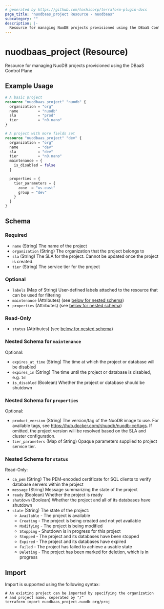```yaml
---
# generated by https://github.com/hashicorp/terraform-plugin-docs
page_title: "nuodbaas_project Resource - nuodbaas"
subcategory: ""
description: |-
  Resource for managing NuoDB projects provisioned using the DBaaS Control Plane
---
```


# nuodbaas_project (Resource)

Resource for managing NuoDB projects provisioned using the DBaaS Control Plane

## Example Usage

```terraform
# A basic project
resource "nuodbaas_project" "nuodb" {
  organization = "org"
  name         = "nuodb"
  sla          = "prod"
  tier         = "n0.nano"
}

# A project with more fields set
resource "nuodbaas_project" "dev" {
  organization = "org"
  name         = "dev"
  sla          = "dev"
  tier         = "n0.nano"
  maintenance = {
    is_disabled = false
  }

  properties = {
    tier_parameters = {
      zone  = "us-east"
      group = "dev"
    }
  }
}
```

<!-- schema generated by tfplugindocs -->
## Schema

### Required

- `name` (String) The name of the project
- `organization` (String) The organization that the project belongs to
- `sla` (String) The SLA for the project. Cannot be updated once the project is created.
- `tier` (String) The service tier for the project

### Optional

- `labels` (Map of String) User-defined labels attached to the resource that can be used for filtering
- `maintenance` (Attributes) (see [below for nested schema](#nestedatt--maintenance))
- `properties` (Attributes) (see [below for nested schema](#nestedatt--properties))

### Read-Only

- `status` (Attributes) (see [below for nested schema](#nestedatt--status))

<a id="nestedatt--maintenance"></a>
### Nested Schema for `maintenance`

Optional:

- `expires_at_time` (String) The time at which the project or database will be disabled
- `expires_in` (String) The time until the project or database is disabled, e.g. `1d`
- `is_disabled` (Boolean) Whether the project or database should be shutdown


<a id="nestedatt--properties"></a>
### Nested Schema for `properties`

Optional:

- `product_version` (String) The version/tag of the NuoDB image to use. For available tags, see https://hub.docker.com/r/nuodb/nuodb-ce/tags. If omitted, the project version will be resolved based on the SLA and cluster configuration.
- `tier_parameters` (Map of String) Opaque parameters supplied to project service tier.


<a id="nestedatt--status"></a>
### Nested Schema for `status`

Read-Only:

- `ca_pem` (String) The PEM-encoded certificate for SQL clients to verify database servers within the project
- `message` (String) Message summarizing the state of the project
- `ready` (Boolean) Whether the project is ready
- `shutdown` (Boolean) Whether the project and all of its databases have shutdown
- `state` (String) The state of the project:
  * `Available` - The project is available
  * `Creating` - The project is being created and not yet available
  * `Modifying` - The project is being modified
  * `Stopping` - Shutdown is in progress for this project
  * `Stopped` - The project and its databases have been stopped
  * `Expired` - The project and its databases have expired
  * `Failed` - The project has failed to achieve a usable state
  * `Deleting` - The project has been marked for deletion, which is in progress

## Import

Import is supported using the following syntax:

```shell
# An existing project can be imported by specifying the organization
# and project name, seperated by "/"
terraform import nuodbaas_project.nuodb org/proj
```
